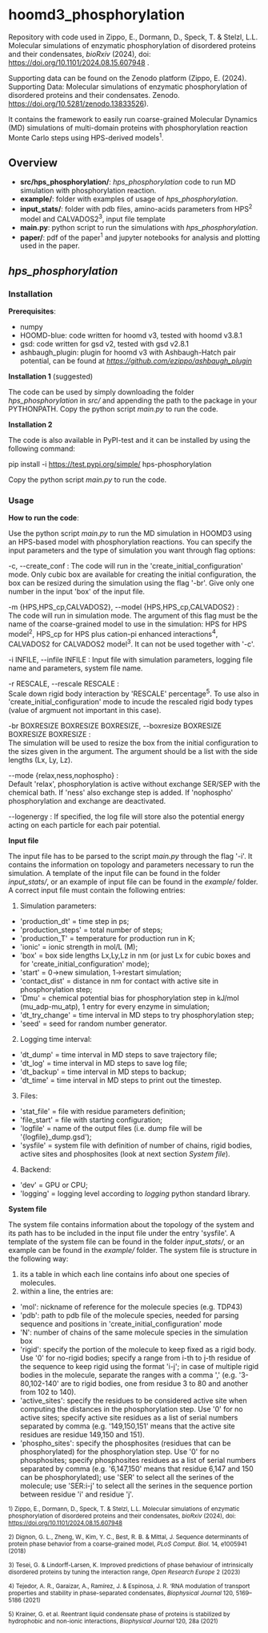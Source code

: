 # hoomd3_phosphorylation

Repository with code used in Zippo, E., Dormann, D., Speck, T. & Stelzl, L.L. Molecular simulations of enzymatic phosphorylation of
disordered proteins and their condensates, *bioRxiv* (2024), doi: https://doi.org/10.1101/2024.08.15.607948 .

Supporting data can be found on the Zenodo platform (Zippo, E. (2024). Supporting Data: Molecular simulations of enzymatic phosphorylation of disordered proteins and their condensates. Zenodo. https://doi.org/10.5281/zenodo.13833526).

It contains the framework to easily run coarse-grained Molecular Dynamics (MD) simulations of multi-domain proteins with phosphorylation reaction Monte Carlo steps using HPS-derived models<sup>1</sup>.

## Overview
- **src/hps_phosphorylation/**: *hps_phosphorylation* code to run MD simulation with phosphorylation reaction.
- **example/**: folder with examples of usage of *hps_phosphorylation*.
- **input_stats/**: folder with pdb files, amino-acids parameters from HPS<sup>2</sup> model and CALVADOS2<sup>3</sup>, input file template
- **main.py**: python script to run the simulations with *hps_phosphorylation*.
- **paper/**: pdf of the paper<sup>1</sup> and jupyter notebooks for analysis and plotting used in the paper.

## *hps_phosphorylation*

### Installation

**Prerequisites**:
-  numpy
-  HOOMD-blue: code written for hoomd v3, tested with hoomd v3.8.1
-  gsd: code written for gsd v2, tested with gsd v2.8.1
-  ashbaugh_plugin: plugin for hoomd v3 with Ashbaugh-Hatch pair potential, can be found at *https://github.com/ezippo/ashbaugh_plugin*

**Installation 1** (suggested)

The code can be used by simply downloading the folder *hps_phosphorylation* in *src/* and appending the path to the package in your PYTHONPATH.
Copy the python script *main.py* to run the code.

**Installation 2**

The code is also available in PyPI-test and it can be installed by using the following command:

  pip install -i https://test.pypi.org/simple/ hps-phosphorylation

Copy the python script *main.py* to run the code.


### Usage

**How to run the code**:

Use the python script *main.py* to run the MD simulation in HOOMD3 using an HPS-based model with phosphorylation reactions.
You can specify the input parameters and the type of simulation you want through flag options:

  -c, --create_conf  :  The code will run in the 'create_initial_configuration' mode. Only cubic box are available for creating the
                        initial configuration, the box can be resized during the simulation using the flag '-br'. Give only one
                        number in the input 'box' of the input file.
                        
  -m {HPS,HPS_cp,CALVADOS2}, --model {HPS,HPS_cp,CALVADOS2}  :  
                        The code will run in simulation mode. The argument of this flag must be the name of the coarse-grained
                        model to use in the simulation: HPS for HPS model<sup>2</sup>, HPS_cp for HPS plus cation-pi enhanced interactions<sup>4</sup>, CALVADOS2 for CALVADOS2 model<sup>3</sup>.
                        It can not be used together with '-c'.
                        
  -i INFILE, --infile INFILE  :  Input file with simulation parameters, logging file name and parameters, system file name.
                        
  -r RESCALE, --rescale RESCALE  :    
                        Scale down rigid body interaction by 'RESCALE' percentage<sup>5</sup>. To use also in 'create_initial_configuration' mode to
                        incude the rescaled rigid body types (value of argmuent not important in this case).
                        
  -br BOXRESIZE BOXRESIZE BOXRESIZE, --boxresize BOXRESIZE BOXRESIZE BOXRESIZE  :  
                        The simulation will be used to resize the box from the initial configuration to the sizes given in the
                        argument. The argument should be a list with the side lengths (Lx, Ly, Lz).
                        
  --mode {relax,ness,nophospho}  :  
                        Default 'relax', phosphorylation is active without exchange SER/SEP with the chemical bath. If 'ness' also exchange
                        step is added. If 'nophospho' phosphorylation and exchange are deactivated.

  --logenergy    :   If specified, the log file will store also the potential energy acting on each particle for each pair potential.

**Input file**

The input file has to be parsed to the script *main.py* through the flag '-i'. It contains the information on topology and parameters necessary to run the simulation.
A template of the input file can be found in the folder *input_stats/*, or an example of input file can be found in the *example/* folder.
A correct input file must contain the following entries: 
1. Simulation parameters:
  - 'production_dt' = time step in ps;
  - 'production_steps' = total number of steps;
  - 'production_T' = temperature for production run in K;
  - 'ionic' = ionic strength in mol/L (M);
  - 'box' = box side lengths Lx,Ly,Lz in nm (or just Lx for cubic boxes and for 'create_initial_configuration' mode);
  - 'start' = 0->new simulation, 1->restart simulation;
  - 'contact_dist' = distance in nm for contact with active site in phosphorylation step;
  - 'Dmu' = chemical potential bias for phosphorylation step in kJ/mol (mu_adp-mu_atp), 1 entry for every enzyme in simulation;
  - 'dt_try_change' = time interval in MD steps to try phosphorylation step;
  - 'seed' = seed for random number generator.
2. Logging time interval:
  - 'dt_dump' = time interval in MD steps to save trajectory file;
  - 'dt_log' = time interval in MD steps to save log file;
  - 'dt_backup' = time interval in MD steps to backup;
  - 'dt_time' = time interval in MD steps to print out the timestep.
3. Files:
  - 'stat_file' = file with residue parameters definition;
  - 'file_start' = file with starting configuration;
  - 'logfile' = name of the output files (i.e. dump file will be '{logfile}_dump.gsd');
  - 'sysfile' = system file with definition of number of chains, rigid bodies, active sites and phosphosites (look at next section *System file*).
4. Backend:
  - 'dev' = GPU or CPU;
  - 'logging' = logging level according to *logging* python standard library.

**System file**

The system file contains information about the topology of the system and its path has to be included in the input file under the entry 'sysfile'.
A template of the system file can be found in the folder *input_stats/*, or an example can be found in the *example/* folder.
The system file is structure in the following way:

1. its a table in which each line contains info about one species of molecules.
2. within a line, the entries are:
  - 'mol': nickname of reference for the molecule species (e.g. TDP43)
  - 'pdb': path to pdb file of the molecule species, needed for parsing sequence and positions in 'create_initial_configuration' mode
  - 'N': number of chains of the same molecule species in the simulation box
  - 'rigid': specify the portion of the molecule to keep fixed as a rigid body.
            Use '0' for no-rigid bodies; specify a range from i-th to j-th residue of the sequence to keep rigid using the format 'i-j';
            in case of multiple rigid bodies in the molecule, separate the ranges with a comma ',' (e.g. '3-80,102-140' are to rigid bodies, one from residue 3 to 80 and another from 102 to 140).
  - 'active_sites': specify the residues to be considered active site when computing the distances in the phosphorylation step.
            Use '0' for no active sites; specify active site residues as a list of serial numbers separated by comma (e.g. '149,150,151' means that the active site residues are residue 149,150 and 151).
  - 'phospho_sites': specify the phosphosites (residues that can be phosphorylated) for the phosphorylation step.
            Use '0' for no phosphosites; specify phosphosites residues as a list of serial numbers separated by comma (e.g. '6,147,150' means that residue 6,147 and 150 can be phosphorylated);
            use 'SER' to select all the serines of the molecule; use 'SER:i-j' to select all the serines in the sequence portion between residue 'i' and residue 'j'.



<small>1) Zippo, E., Dormann, D., Speck, T. & Stelzl, L.L. Molecular simulations of enzymatic phosphorylation of
disordered proteins and their condensates, *bioRxiv* (2024), doi: https://doi.org/10.1101/2024.08.15.607948 </small>

<small>2) Dignon, G. L., Zheng, W., Kim, Y. C., Best, R. B. & Mittal, J. Sequence determinants of
protein phase behavior from a coarse-grained model, *PLoS Comput. Biol.* 14, e1005941 (2018) </small>

<small>3) Tesei, G. & Lindorff-Larsen, K. Improved predictions of phase behaviour of intrinsically disordered proteins by tuning the interaction range, *Open
Research Europe* 2 (2023) </small>

<small>4) Tejedor, A. R., Garaizar, A., Ramírez, J. & Espinosa, J. R. ‘RNA modulation of transport
properties and stability in phase-separated condensates, *Biophysical Journal* 120, 5169–5186 (2021) </small>

<small>5)  Krainer, G. et al. Reentrant liquid condensate phase of proteins is stabilized by hydrophobic
and non-ionic interactions, *Biophysical Journal* 120, 28a (2021) </small>
